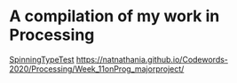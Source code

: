 # A compilation of my work in Processing


[SpinningTypeTest](https://natnathania.github.io/Codewords-2020/Processing/Spinning_typetest/)
https://natnathania.github.io/Codewords-2020/Processing/Week_11onProg_majorproject/


